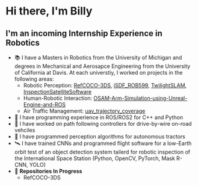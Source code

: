 # Hi there, I'm Billy


## I'm an incoming  Internship Experience in Robotics

* :books: I have a Masters in Robotics from the University of Michigan and degrees in Mechanical and Aerosapce Engineering from the University of California at Davis. At each universtiy, I worked on projects in the following areas:
    * Robotic Perception: [RefCOCO-3DS](https://github.com/BillyMazotti/RefCOCO-3DS), [iSDF_ROB599](https://github.com/BillyMazotti/iSDF_ROB599), [TwilightSLAM](https://github.com/TwilightSLAM/Twilight_SuperPoint_SLAM), [InspectionSatelliteSoftware](https://github.com/XiaoBaoBao719/InspectionSatelliteSoftware)
    * Human-Robotic Interaction: [OSAM-Arm-Simulation-using-Unreal-Engine-and-ROS](https://github.com/BillyMazotti/OSAM-Arm-Simulation-using-Unreal-Engine-and-ROS/tree/main)
    * Air Traffic Management: [uav_trajectory_coverage](https://github.com/BillyMazotti/uav_trajectory_coverage)
* :robot: I have programming experience in ROS/ROS2 for C++ and Python
* :car: I have worked on path following controllers for drive-by-wire on-road vehciles
* :tractor: I have programmed perception algorithms for autonomous tractors
* :artificial_satellite: I have trained CNNs and programmed flight software for a low-Earth orbit test of an object detection system tailerd for robotic inspection of the International Space Station (Python, OpenCV, PyTorch, Mask R-CNN, YOLO)
* :wrench: **Repositories In Progress** 
  * RefCOCO-3DS
